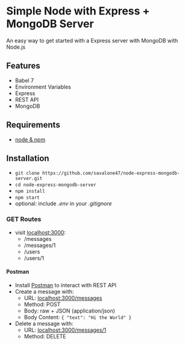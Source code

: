 # Simple Node with Express + MongoDB Server

An easy way to get started with a Express server with MongoDB with Node.js

## Features

* Babel 7
* Environment Variables
* Express
* REST API
* MongoDB

## Requirements

* [node & npm](https://nodejs.org/en/)

## Installation

* `git clone https://github.com/savalone47/node-express-mongodb-server.git`
* `cd node-express-mongodb-server`
* `npm install`
* `npm start`
* optional: include *.env* in your *.gitignore*

### GET Routes

* visit [localhost:3000](http://localhost:3000):
  * /messages
  * /messages/1
  * /users
  * /users/1

#### Postman

* Install [Postman](https://www.getpostman.com/apps) to interact with REST API
* Create a message with:
  * URL: [localhost:3000/messages](http://localhost:3000/messages)
  * Method: POST
  * Body: raw + JSON (application/json)
  * Body Content: `{ "text": "Hi the World" }`
* Delete a message with:
  * URL: [localhost:3000/messages/1](http://localhost:3000/messages/1)
  * Method: DELETE